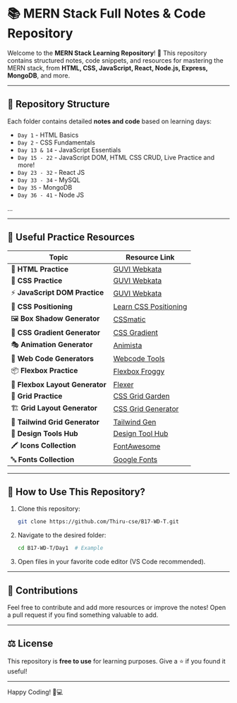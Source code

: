 # 📚 MERN Stack Full Notes & Code Repository

Welcome to the **MERN Stack Learning Repository**! 🚀 This repository contains structured notes, code snippets, and resources for mastering the MERN stack, from **HTML, CSS, JavaScript, React, Node.js, Express, MongoDB**, and more.

---

## 📂 Repository Structure

Each folder contains detailed **notes and code** based on learning days:
- `Day 1` - HTML Basics
- `Day 2` - CSS Fundamentals
- `Day 13 & 14` - JavaScript Essentials
- `Day 15 - 22` - JavaScript DOM, HTML CSS CRUD, Live Practice and more!
- `Day 23 - 32` - React JS
- `Day 33 - 34` - MySQL
- `Day 35` - MongoDB
- `Day 36 - 41` - Node JS

...

---

## 🔗 Useful Practice Resources

| Topic | Resource Link |
|--------|-------------|
| 🔗 **HTML Practice** | [GUVI Webkata](https://www.guvi.in/webkata-library?concept=HTML) |
| 🎨 **CSS Practice** | [GUVI Webkata](https://www.guvi.in/webkata-library?concept=CSS) |
| ⚡ **JavaScript DOM Practice** | [GUVI Webkata](https://www.guvi.in/webkata-library?concept=JS) |
| 📌 **CSS Positioning** | [Learn CSS Positioning](https://ishadeed.com/article/learn-css-positioning/) |
| 🖼️ **Box Shadow Generator** | [CSSmatic](https://www.cssmatic.com/box-shadow) |
| 🎨 **CSS Gradient Generator** | [CSS Gradient](https://cssgradient.io/) |
| 🎭 **Animation Generator** | [Animista](https://animista.net/) |
| 🔨 **Web Code Generators** | [Webcode Tools](https://webcode.tools/) |
| 📦 **Flexbox Practice** | [Flexbox Froggy](https://flexboxfroggy.com/) |
| 📐 **Flexbox Layout Generator** | [Flexer](https://www.flexer.dev/) |
| 🌱 **Grid Practice** | [CSS Grid Garden](https://cssgridgarden.com/) |
| 🏗 **Grid Layout Generator** | [CSS Grid Generator](https://cssgridgenerator.io/) |
| 📏 **Tailwind Grid Generator** | [Tailwind Gen](https://www.tailwindgen.com/) |
| 🎨 **Design Tools Hub** | [Design Tool Hub](https://www.designtoolshub.com/) |
| 🖍 **Icons Collection** | [FontAwesome](https://fontawesome.com/icons) |
| 🔤 **Fonts Collection** | [Google Fonts](https://fonts.google.com/) |

---

## 📖 How to Use This Repository?

1. Clone this repository:
   ```bash
   git clone https://github.com/Thiru-cse/B17-WD-T.git
   ```
2. Navigate to the desired folder:
   ```bash
   cd B17-WD-T/Day1  # Example
   ```
3. Open files in your favorite code editor (VS Code recommended).

---

## 🤝 Contributions

Feel free to contribute and add more resources or improve the notes! Open a pull request if you find something valuable to add.

---

## ⚖️ License

This repository is **free to use** for learning purposes. Give a ⭐ if you found it useful!

---

Happy Coding! 🚀💻
